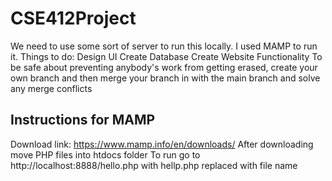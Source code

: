 # CSE412Project
We need to use some sort of server to run this locally. I used MAMP to run it.
Things to do:
Design UI
Create Database
Create Website Functionality
To be safe about preventing anybody's work from getting erased, create your own branch and then merge your branch in with the main branch and solve any merge conflicts
## Instructions for MAMP
Download link: https://www.mamp.info/en/downloads/
After downloading move PHP files into htdocs folder
To run go to http://localhost:8888/hello.php with hellp.php replaced with file name
